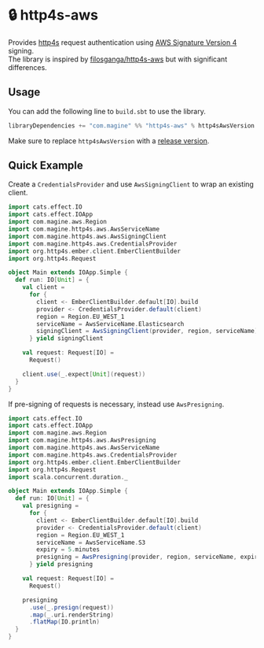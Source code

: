 # :lock: http4s-aws

Provides [http4s](https://http4s.org) request authentication using [AWS Signature Version 4](https://docs.aws.amazon.com/IAM/latest/UserGuide/reference_aws-signing.html) signing.<br>
The library is inspired by [filosganga/http4s-aws](https://github.com/filosganga/http4s-aws) but with significant differences.

## Usage

You can add the following line to `build.sbt` to use the library.

```scala
libraryDependencies += "com.magine" %% "http4s-aws" % http4sAwsVersion
```

Make sure to replace `http4sAwsVersion` with a [release version](https://github.com/maginepro/http4s-aws/releases).

## Quick Example

Create a `CredentialsProvider` and use `AwsSigningClient` to wrap an existing client.

```scala
import cats.effect.IO
import cats.effect.IOApp
import com.magine.aws.Region
import com.magine.http4s.aws.AwsServiceName
import com.magine.http4s.aws.AwsSigningClient
import com.magine.http4s.aws.CredentialsProvider
import org.http4s.ember.client.EmberClientBuilder
import org.http4s.Request

object Main extends IOApp.Simple {
  def run: IO[Unit] = {
    val client =
      for {
        client <- EmberClientBuilder.default[IO].build
        provider <- CredentialsProvider.default(client)
        region = Region.EU_WEST_1
        serviceName = AwsServiceName.Elasticsearch
        signingClient = AwsSigningClient(provider, region, serviceName)(client)
      } yield signingClient

    val request: Request[IO] =
      Request()

    client.use(_.expect[Unit](request))
  }
}
```

If pre-signing of requests is necessary, instead use `AwsPresigning`.

```scala
import cats.effect.IO
import cats.effect.IOApp
import com.magine.aws.Region
import com.magine.http4s.aws.AwsPresigning
import com.magine.http4s.aws.AwsServiceName
import com.magine.http4s.aws.CredentialsProvider
import org.http4s.ember.client.EmberClientBuilder
import org.http4s.Request
import scala.concurrent.duration._

object Main extends IOApp.Simple {
  def run: IO[Unit] = {
    val presigning =
      for {
        client <- EmberClientBuilder.default[IO].build
        provider <- CredentialsProvider.default(client)
        region = Region.EU_WEST_1
        serviceName = AwsServiceName.S3
        expiry = 5.minutes
        presigning = AwsPresigning(provider, region, serviceName, expiry)
      } yield presigning

    val request: Request[IO] =
      Request()

    presigning
      .use(_.presign(request))
      .map(_.uri.renderString)
      .flatMap(IO.println)
  }
}
```
